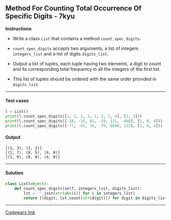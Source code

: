 ## Method For Counting Total Occurrence Of Specific Digits - 7kyu

**Instructions**

- Write a class `List` that contains a method `count_spec_digits`.

- `count_spec_digits` accepts two arguments, a list of integers `integers_list` and a list of digits `digits_list`.

- Output a list of tuples, each tuple having two elements, a digit to count and its corresponding total frequency in all the integers of the first list.

- This list of tuples should be ordered with the same order provided in `digits_list`.

---

#### Test cases

```python
l = List()
print(l.count_spec_digits([1, 1, 2, 3, 1, 2, 3, 4], [1, 3]))
print(l.count_spec_digits([-18, -31, 81, -19, 111, -888], [1, 8, 4]))
print(l.count_spec_digits([-77, -65, 56, -79, 6666, 222], [1, 8, 4]))
```

#### Output

```
[(1, 3), (3, 2)]
[(1, 7), (8, 5), (4, 0)]
[(1, 0), (8, 0), (4, 0)]
```

---

#### Solution

```python
class List(object):
    def count_spec_digits(self, integers_list, digits_list):
        lst = ''.join(str(abs(i)) for i in integers_list)
        return [(digit, lst.count(str(digit))) for digit in digits_list]
```

---

[Codewars link](https://www.codewars.com/kata/56311e4fdd811616810000ce)
